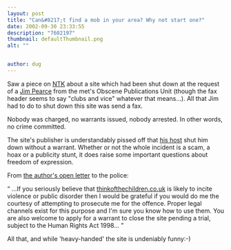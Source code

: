```yaml
---
layout: post
title: "Can&#8217;t find a mob in your area? Why not start one?"
date: 2002-09-30 23:33:55
description: "7602197"
thumbnail: defaultThumbnail.png
alt: ""


author: dug
---
```


<p>Saw a piece on <a href="http://www.ntk.net/"><span class="caps">NTK</span></a> about a site which had been shut down at the request of a <a href="http://www.thinkofthechildren.co.uk/metfax.shtml">Jim Pearce</a> from the met's Obscene Publications Unit (though the fax header seems to say "clubs and vice" whatever that means...). All that Jim had to do to shut down this site was send a fax. </p>

<p>Nobody was charged, no warrants issued, nobody arrested. In other words, no crime committed.</p>

<p>The site's publisher is understandably pissed off that <a href="http://www.webfusion.co.uk/">his host</a> shut him down without a warrant. Whether or not the whole incident is a scam, a hoax or a publicity stunt, it does raise some important questions about freedom of expression.</p>

<p>From <a href="http://www.thinkofthechildren.co.uk/law.shtml">the author's open letter</a> to the police:</p>

<p><q> ...If you seriously believe that <a href="http://www.thinkofthechildren.co.uk/">thinkofthechildren.co.uk</a> is likely to incite violence or public disorder then I would be grateful if you would do me the courtesy of attempting to prosecute me for the offence. Proper legal channels exist for this purpose and I'm sure you know how to use them. You are also welcome to apply for a warrant to close the site pending a trial, subject to the Human Rights Act 1998... </q></p>

<p>All that, and while 'heavy-handed' the site is undeniably funny:-)</p>
